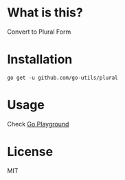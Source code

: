 # What is this?
Convert to Plural Form

# Installation
```commandline
go get -u github.com/go-utils/plural
```

# Usage
Check [Go Playground](https://play.golang.org/p/mKWa5F3l29b)

# License
MIT
